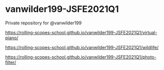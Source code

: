 # vanwilder199-JSFE2021Q1
Private repository for @vanwilder199


https://rolling-scopes-school.github.io/vanwilder199-JSFE2021Q1/virtual-piano/

https://rolling-scopes-school.github.io/vanwilder199-JSFE2021Q1/wildlife/

https://rolling-scopes-school.github.io/vanwilder199-JSFE2021Q1/photo-filter/
